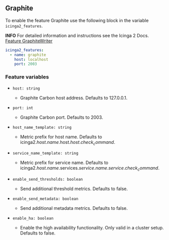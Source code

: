 ## Graphite

To enable the feature Graphite use the following block in the variable `icinga2_features`.

**INFO** For detailed information and instructions see the Icinga 2 Docs. [Feature GraphiteWriter](https://icinga.com/docs/icinga-2/latest/doc/09-object-types/#graphitewriter)

```yaml
icinga2_features:
  - name: graphite
    host: localhost
    port: 2003
```

### Feature variables

* `host: string`
  * Graphite Carbon host address. Defaults to 127.0.0.1.

* `port: int`
  * Graphite Carbon port. Defaults to 2003.

* `host_name_template: string`
  * Metric prefix for host name. Defaults to icinga2.$host.name$.host.$host.check_command$.

* `service_name_template: string`
  * Metric prefix for service name. Defaults to icinga2.$host.name$.services.$service.name$.$service.check_command$.

* `enable_send_thresholds: boolean`
  * Send additional threshold metrics. Defaults to false.

* `enable_send_metadata: boolean`
  * Send additional metadata metrics. Defaults to false.

* `enable_ha: boolean`
  * Enable the high availability functionality. Only valid in a cluster setup. Defaults to false.

